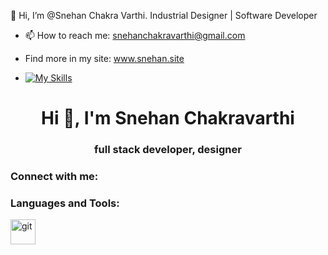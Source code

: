 👋 Hi, I’m @Snehan Chakra Varthi. Industrial Designer | Software Developer
- 📫 How to reach me: snehanchakravarthi@gmail.com
- Find more in my site: www.snehan.site

- [![My Skills](https://skillicons.dev/icons?i=js,html,css,react,threejs,nextjs,astro)](https://skillicons.dev)

<h1 align="center">Hi 👋, I'm Snehan Chakravarthi</h1>
<h3 align="center">full stack developer, designer</h3>

<h3 align="left">Connect with me:</h3>
<p align="left">
</p>

<h3 align="left">Languages and Tools:</h3>
<p align="left"> <a href="https://git-scm.com/" target="_blank" rel="noreferrer"> <img src="https://www.vectorlogo.zone/logos/git-scm/git-scm-icon.svg" alt="git" width="40" height="40"/> </a> </p>
